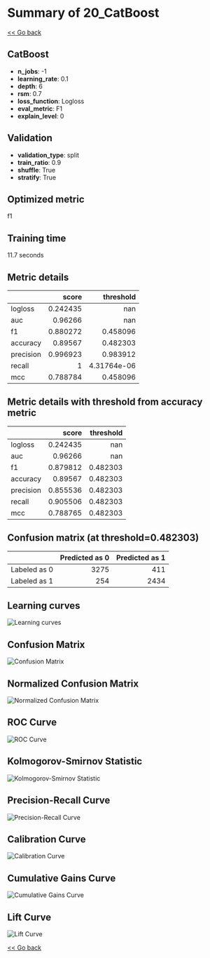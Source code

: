 # Summary of 20_CatBoost

[<< Go back](../README.md)


## CatBoost
- **n_jobs**: -1
- **learning_rate**: 0.1
- **depth**: 6
- **rsm**: 0.7
- **loss_function**: Logloss
- **eval_metric**: F1
- **explain_level**: 0

## Validation
 - **validation_type**: split
 - **train_ratio**: 0.9
 - **shuffle**: True
 - **stratify**: True

## Optimized metric
f1

## Training time

11.7 seconds

## Metric details
|           |    score |     threshold |
|:----------|---------:|--------------:|
| logloss   | 0.242435 | nan           |
| auc       | 0.96266  | nan           |
| f1        | 0.880272 |   0.458096    |
| accuracy  | 0.89567  |   0.482303    |
| precision | 0.996923 |   0.983912    |
| recall    | 1        |   4.31764e-06 |
| mcc       | 0.788784 |   0.458096    |


## Metric details with threshold from accuracy metric
|           |    score |   threshold |
|:----------|---------:|------------:|
| logloss   | 0.242435 |  nan        |
| auc       | 0.96266  |  nan        |
| f1        | 0.879812 |    0.482303 |
| accuracy  | 0.89567  |    0.482303 |
| precision | 0.855536 |    0.482303 |
| recall    | 0.905506 |    0.482303 |
| mcc       | 0.788765 |    0.482303 |


## Confusion matrix (at threshold=0.482303)
|              |   Predicted as 0 |   Predicted as 1 |
|:-------------|-----------------:|-----------------:|
| Labeled as 0 |             3275 |              411 |
| Labeled as 1 |              254 |             2434 |

## Learning curves
![Learning curves](learning_curves.png)
## Confusion Matrix

![Confusion Matrix](confusion_matrix.png)


## Normalized Confusion Matrix

![Normalized Confusion Matrix](confusion_matrix_normalized.png)


## ROC Curve

![ROC Curve](roc_curve.png)


## Kolmogorov-Smirnov Statistic

![Kolmogorov-Smirnov Statistic](ks_statistic.png)


## Precision-Recall Curve

![Precision-Recall Curve](precision_recall_curve.png)


## Calibration Curve

![Calibration Curve](calibration_curve_curve.png)


## Cumulative Gains Curve

![Cumulative Gains Curve](cumulative_gains_curve.png)


## Lift Curve

![Lift Curve](lift_curve.png)



[<< Go back](../README.md)
